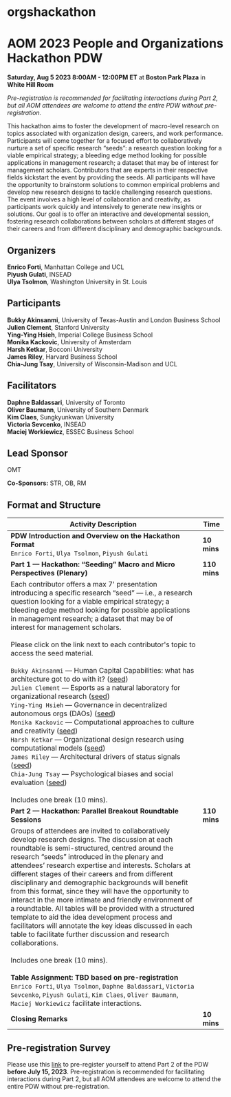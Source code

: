 # orgshackathon

<h1>AOM 2023 People and Organizations Hackathon PDW</h1>

**Saturday, Aug 5 2023 8:00AM - 12:00PM ET** at **Boston Park Plaza** in **White Hill Room**<br>

_Pre-registration is recommended for facilitating interactions during Part 2, but all AOM attendees are welcome to attend the entire PDW without pre-registration._

This hackathon aims to foster the development of macro-level research on topics associated with organization design, careers, and work performance. Participants will come together for a focused effort to collaboratively nurture a set of specific research “seeds”: a research question looking for a viable empirical strategy; a bleeding edge method looking for possible applications in management research; a dataset that may be of interest for management scholars. Contributors that are experts in their respective fields kickstart the event by providing the seeds. All participants will have the opportunity to brainstorm solutions to common empirical problems and develop new research designs to tackle challenging research questions. The event involves a high level of collaboration and creativity, as participants work quickly and intensively to generate new insights or solutions. Our goal is to offer an interactive and developmental session, fostering research collaborations between scholars at different stages of their careers and from different disciplinary and demographic backgrounds.

<h2>Organizers</h2>

**Enrico Forti**, Manhattan College and UCL<br>
**Piyush Gulati**, INSEAD<br>
**Ulya Tsolmon**, Washington University in St. Louis<br>
 
<h2>Participants</h2>

**Bukky Akinsanmi**, University of Texas-Austin and London Business School<br>
**Julien Clement**, Stanford University<br>
**Ying-Ying Hsieh**, Imperial College Business School<br>
**Monika Kackovic**, University of Amsterdam<br>
**Harsh Ketkar**, Bocconi University<br>
**James Riley**, Harvard Business School<br>
**Chia-Jung Tsay**, University of Wisconsin-Madison and UCL<br>

<h2>Facilitators</h2>

**Daphne Baldassari**, University of Toronto<br>
**Oliver Baumann**, University of Southern Denmark<br>
**Kim Claes**, Sungkyunkwan University<br>
**Victoria Sevcenko**, INSEAD<br>
**Maciej Workiewicz**, ESSEC Business School<br>

<h2>Lead Sponsor</h2>
OMT<br>

**Co-Sponsors:**
STR, OB, RM


<h2>Format and Structure</h2>

| Activity Description                                                                                                                          | Time         |
|-----------------------------------------------------------------------------------------------------------------------------------------------|--------------|
| **PDW Introduction and Overview on the Hackathon Format**<br /> `Enrico Forti`, `Ulya Tsolmon`, `Piyush Gulati`                                                                                         | **10 mins**      |
| **Part 1 — Hackathon: “Seeding” Macro and Micro Perspectives (Plenary)**                                                                           | **110 mins**     |
| Each contributor offers a max 7' presentation introducing a specific research “seed” — i.e., a research question looking for a viable empirical strategy; a bleeding edge method looking for possible applications in management research; a dataset that may be of interest for management scholars.<br /><br />Please click on the link next to each contributor's topic to access the seed material.<br /><br />`Bukky Akinsanmi` — Human Capital Capabilities: what has architecture got to do with it? ([seed](/research-seeds/Akinsanmi%20Oyedeji%2C%20Bukky))<br />`Julien Clement` — Esports as a natural laboratory for organizational research ([seed](/research-seeds/Clement%2C%20Julien))<br />`Ying-Ying Hsieh` — Governance in decentralized autonomous orgs (DAOs) ([seed](/research-seeds/Hsieh%2C%20Ying-Ying))<br />`Monika Kackovic` — Computational approaches to culture and creativity ([seed](/research-seeds/Kackovic%2C%20Monika))<br />`Harsh Ketkar` — Organizational design research using computational models ([seed](/research-seeds/Ketkar%2C%20Harsh))<br />`James Riley` — Architectural drivers of status signals ([seed](/research-seeds/Riley%2C%20James))<br />`Chia-Jung Tsay` — Psychological biases and social evaluation ([seed](/research-seeds/Tsay%2C%20Chia-Jung))<br /><br />Includes one break (10 mins). | |
| **Part 2 — Hackathon: Parallel Breakout Roundtable Sessions**                                                                                     | **110 mins**     |
| Groups of attendees are invited to collaboratively develop research designs. The discussion at each roundtable is semi-structured, centred around the research “seeds” introduced in the plenary and attendees’ research expertise and interests. Scholars at different stages of their careers and from different disciplinary and demographic backgrounds will benefit from this format, since they will have the opportunity to interact in the more intimate and friendly environment of a roundtable. All tables will be provided with a structured template to aid the idea development process and facilitators will annotate the key ideas discussed in each table to facilitate further discussion and research collaborations.<br /><br />Includes one break (10 mins).<br /><br />**Table Assignment: TBD based on pre-registration**<br />`Enrico Forti`, `Ulya Tsolmon`, `Daphne Baldassari`, `Victoria Sevcenko`, `Piyush Gulati`, `Kim Claes`, `Oliver Baumann`, `Maciej Workiewicz` facilitate interactions. | |
| **Closing Remarks**                                                                                                                              | **10 mins**      |

<h2>Pre-registration Survey</h2>

Please use this [link](https://insead.eu.qualtrics.com/jfe/form/SV_bvLluvA5hIlGO10) to pre-register yourself to attend Part 2 of the PDW **before July 15, 2023**. Pre-registration is recommended for facilitating interactions during Part 2, but all AOM attendees are welcome to attend the entire PDW without pre-registration.
